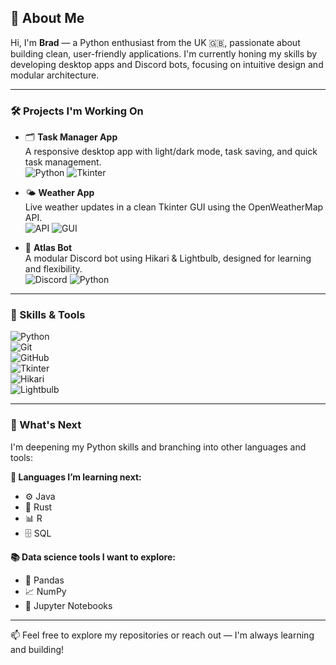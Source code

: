 ## 👋 About Me

Hi, I'm **Brad** — a Python enthusiast from the UK 🇬🇧, passionate about building clean, user-friendly applications. I'm currently honing my skills by developing desktop apps and Discord bots, focusing on intuitive design and modular architecture.

---

### 🛠️ Projects I'm Working On

- 🗂️ **Task Manager App**  
  A responsive desktop app with light/dark mode, task saving, and quick task management.  
  ![Python](https://img.shields.io/badge/Python-3776AB?style=flat&logo=python&logoColor=white) ![Tkinter](https://img.shields.io/badge/Tkinter-%23121011.svg?style=flat&logo=python&logoColor=white)

- 🌤️ **Weather App**  
  Live weather updates in a clean Tkinter GUI using the OpenWeatherMap API.  
  ![API](https://img.shields.io/badge/API-OpenWeatherMap-blue) ![GUI](https://img.shields.io/badge/GUI-Tkinter-orange)

- 🤖 **Atlas Bot**  
  A modular Discord bot using Hikari & Lightbulb, designed for learning and flexibility.  
  ![Discord](https://img.shields.io/badge/Discord%20Bot-Hikari%20%2B%20Lightbulb-blueviolet) ![Python](https://img.shields.io/badge/Python-3776AB?style=flat&logo=python&logoColor=white)

---

### 🔧 Skills & Tools

![Python](https://img.shields.io/badge/-Python-3776AB?logo=python&logoColor=white&style=flat)  
![Git](https://img.shields.io/badge/-Git-F05032?logo=git&logoColor=white&style=flat)  
![GitHub](https://img.shields.io/badge/-GitHub-181717?logo=github&logoColor=white&style=flat)  
![Tkinter](https://img.shields.io/badge/-Tkinter-informational)  
![Hikari](https://img.shields.io/badge/-Hikari-purple)  
![Lightbulb](https://img.shields.io/badge/-Lightbulb-blue)

---

### 🚀 What's Next

I'm deepening my Python skills and branching into other languages and tools:

**🌱 Languages I’m learning next:**
- ⚙️ Java  
- 🦀 Rust  
- 📊 R  
- 🗄️ SQL  

**📚 Data science tools I want to explore:**
- 🐼 Pandas  
- 📈 NumPy  
- 📓 Jupyter Notebooks  

---

📫 Feel free to explore my repositories or reach out — I'm always learning and building!
